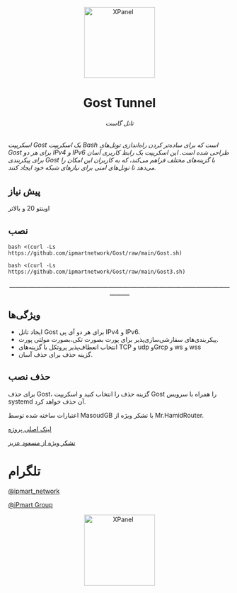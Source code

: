 <p align="center">
<picture>
<img width="160" height="160"  alt="XPanel" src="https://github.com/iPmartNetwork/iPmart-SSH/blob/main/images/logo.png">
</picture>
  </p> 
<p align="center">
<h1 align="center"/>Gost Tunnel</h1>
<h6 align="center"> تانل گاست  <h6>
</p>



اسکریپت Gost یک اسکریپت Bash است که برای ساده‌تر کردن راه‌اندازی تونل‌های Gost برای هر دو IPv4 و IPv6 طراحی شده است. این اسکریپت یک رابط کاربری آسان برای پیکربندی Gost با گزینه‌های مختلف فراهم می‌کند، که به کاربران این امکان را می‌دهد تا تونل‌های امنی برای نیازهای شبکه خود ایجاد کنند.



## پیش نیاز

اوبنتو 20 و بالاتر







## نصب 




```
bash <(curl -Ls https://github.com/ipmartnetwork/Gost/raw/main/Gost.sh)

```


```
bash <(curl -Ls https://github.com/ipmartnetwork/Gost/raw/main/Gost3.sh)

```





<p align="center">_____________________________________________________________________________________




 ## ویژگی‌ها

- ایجاد تانل Gost برای هر دو آی پی  IPv4 و IPv6.
- پیکربندی‌های سفارشی‌سازی‌پذیر برای پورت بصورت تکی،بصورت مولتی پورت.
- انتخاب انعطاف‌پذیر پروتکل با گزینه‌های TCP و udp وGrcp و ws و wss
- گزینه حذف برای حذف آسان.




## حذف نصب

برای حذف Gost، گزینه حذف را انتخاب کنید و اسکریپت Gost را همراه با سرویس systemd آن حذف خواهد کرد.

اعتبارات
ساخته شده توسط MasoudGB با تشکر ویژه از Mr.HamidRouter.



[لینک اصلی پروژه](https://github.com/go-gost/gost/)

[تشکر ویژه از مسعود عزیز](https://github.com/masoudgb)






# تلگرام

[@ipmart_network](https://t.me/ipmart_network)

[@iPmart Group](https://t.me/ipmartnetwork_gp)








<p align="center">
<picture>
<img width="160" height="160"  alt="XPanel" src="https://github.com/iPmartNetwork/iPmart-SSH/blob/main/images/logo.png">
</picture>
  </p> 




